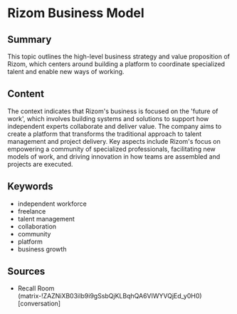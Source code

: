 # Rizom Business Model

## Summary
This topic outlines the high-level business strategy and value proposition of Rizom, which centers around building a platform to coordinate specialized talent and enable new ways of working.

## Content
The context indicates that Rizom's business is focused on the 'future of work', which involves building systems and solutions to support how independent experts collaborate and deliver value. The company aims to create a platform that transforms the traditional approach to talent management and project delivery. Key aspects include Rizom's focus on empowering a community of specialized professionals, facilitating new models of work, and driving innovation in how teams are assembled and projects are executed.

## Keywords

- independent workforce
- freelance
- talent management
- collaboration
- community
- platform
- business growth

## Sources

- Recall Room (matrix-!ZAZNiXB03iIb9i9gSsbQjKLBqhQA6VIWYVQjEd_y0H0) [conversation]
